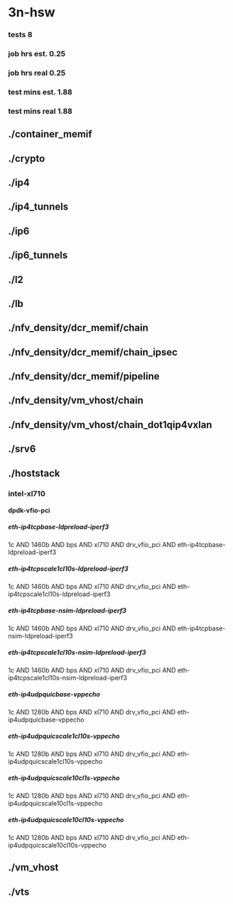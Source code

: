 # 3n-hsw
### tests 8
### job hrs est. 0.25
### job hrs real 0.25
### test mins est. 1.88
### test mins real 1.88
## ./container_memif
## ./crypto
## ./ip4
## ./ip4_tunnels
## ./ip6
## ./ip6_tunnels
## ./l2
## ./lb
## ./nfv_density/dcr_memif/chain
## ./nfv_density/dcr_memif/chain_ipsec
## ./nfv_density/dcr_memif/pipeline
## ./nfv_density/vm_vhost/chain
## ./nfv_density/vm_vhost/chain_dot1qip4vxlan
## ./srv6
## ./hoststack
### intel-xl710
#### dpdk-vfio-pci
##### eth-ip4tcpbase-ldpreload-iperf3
1c AND 1460b AND bps AND xl710 AND drv_vfio_pci AND eth-ip4tcpbase-ldpreload-iperf3
##### eth-ip4tcpscale1cl10s-ldpreload-iperf3
1c AND 1460b AND bps AND xl710 AND drv_vfio_pci AND eth-ip4tcpscale1cl10s-ldpreload-iperf3
##### eth-ip4tcpbase-nsim-ldpreload-iperf3
1c AND 1460b AND bps AND xl710 AND drv_vfio_pci AND eth-ip4tcpbase-nsim-ldpreload-iperf3
##### eth-ip4tcpscale1cl10s-nsim-ldpreload-iperf3
1c AND 1460b AND bps AND xl710 AND drv_vfio_pci AND eth-ip4tcpscale1cl10s-nsim-ldpreload-iperf3
##### eth-ip4udpquicbase-vppecho
1c AND 1280b AND bps AND xl710 AND drv_vfio_pci AND eth-ip4udpquicbase-vppecho
##### eth-ip4udpquicscale1cl10s-vppecho
1c AND 1280b AND bps AND xl710 AND drv_vfio_pci AND eth-ip4udpquicscale1cl10s-vppecho
##### eth-ip4udpquicscale10cl1s-vppecho
1c AND 1280b AND bps AND xl710 AND drv_vfio_pci AND eth-ip4udpquicscale10cl1s-vppecho
##### eth-ip4udpquicscale10cl10s-vppecho
1c AND 1280b AND bps AND xl710 AND drv_vfio_pci AND eth-ip4udpquicscale10cl10s-vppecho
## ./vm_vhost
## ./vts
